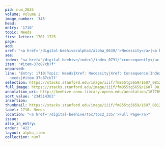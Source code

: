 ```yaml
---
pid: num_2635
volume: Volume 2
image_number: '345'
head:
entry: '1710'
topic: Needs
first_letter: 1701-1725
page:
add:
xref: "<a href='/digital-beehive/alpha3/alpha_0639/'>Necessity</a>|<a href='/digital-beehive/alpha1/alpha_0173/'>Consequence</a>"
see:
index: "<a href='/digital-beehive/index1/index_0791/'>consequently</a>|<a href='/digital-beehive/index3/index_2630/'>needs</a>"
item: "#item-37c87cb7f"
unparsed:
line: 'Entry: 1710|Topic: Needs|Xref: Necessity|Xref: Consequence|Index: consequently|Index:
  needs|#item-37c87cb7f'
selection: https://stacks.stanford.edu/image/iiif/fm855tg5659/1607_0812/317,4363,2863,264/full/0/default.jpg
full_image: https://stacks.stanford.edu/image/iiif/fm855tg5659/1607_0812/full/full/0/default.jpg
annotation_uri: http://beehive-anno.library.upenn.edu/annotation/1677698301465
sort_value: '234514363'
insertion:
thumbnail: https://stacks.stanford.edu/image/iiif/fm855tg5659/1607_0812/317,4363,600,180/250,/0/default.jpg
label: 1710. Needs
location: "<a href='/digital-beehive/toc/toc2_335/'>Full Page</a>"
issue:
also_in_entry:
order: '422'
layout: alpha_item
collection: num7
---
```


